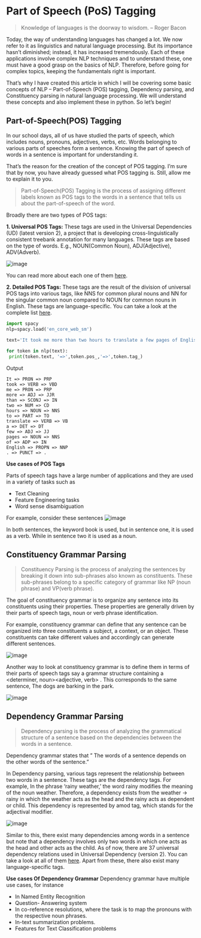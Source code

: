 # Part of Speech (PoS) Tagging

>Knowledge of languages is the doorway to wisdom. – Roger Bacon
                                                              
Today, the way of understanding languages has changed a lot. We now refer to it as linguistics and natural language processing. But its importance hasn’t diminished; instead, it has increased tremendously. Each of these applications involve complex NLP techniques and to understand these, one must have a good grasp on the basics of NLP. Therefore, before going for complex topics, keeping the fundamentals right is important.

That’s why I have created this article in which I will be covering some basic concepts of NLP – Part-of-Speech (POS) tagging, Dependency parsing, and Constituency parsing in natural language processing. We will understand these concepts and also implement these in python. So let’s begin!

## Part-of-Speech(POS) Tagging

In our school days, all of us have studied the parts of speech, which includes nouns, pronouns, adjectives, verbs, etc. Words belonging to various parts of speeches form a sentence. Knowing the part of speech of words in a sentence is important for understanding it.

That’s the reason for the creation of the concept of POS tagging. I’m sure that by now, you have already guessed what POS tagging is. Still, allow me to explain it to you.
> Part-of-Speech(POS) Tagging is the process of assigning different labels known as POS tags to the words in a sentence that tells us about the part-of-speech of the word.

Broadly there are two types of POS tags:

**1. Universal POS Tags:** 
These tags are used in the Universal Dependencies (UD) (latest version 2), a project that is developing cross-linguistically consistent treebank annotation for many languages. These tags are based on the type of words. E.g., NOUN(Common Noun), ADJ(Adjective), ADV(Adverb).

![image](https://user-images.githubusercontent.com/22586467/123293375-8d8eec80-d531-11eb-9d2b-6285ea3f07cf.png)

You can read more about each one of them [here](https://universaldependencies.org/u/pos/).

**2. Detailed POS Tags:** 
These tags are the result of the division of universal POS tags into various tags, like NNS for common plural nouns and NN for the singular common noun compared to NOUN for common nouns in English. These tags are language-specific. You can take a look at the complete list [here](https://spacy.io/api/data-formats#pos-en).

```python
import spacy
nlp=spacy.load('en_core_web_sm')
 
text='It took me more than two hours to translate a few pages of English.'

for token in nlp(text):
 print(token.text, '=>',token.pos_,'=>',token.tag_)
 ```
 Output
 ```
 It => PRON => PRP
took => VERB => VBD
me => PRON => PRP
more => ADJ => JJR
than => SCONJ => IN
two => NUM => CD
hours => NOUN => NNS
to => PART => TO
translate => VERB => VB
a => DET => DT
few => ADJ => JJ
pages => NOUN => NNS
of => ADP => IN
English => PROPN => NNP
. => PUNCT => .
 ```

**Use cases of POS Tags**

Parts of speech tags have a large number of applications and they are used in a variety of tasks such as

- Text Cleaning
- Feature Engineering tasks
- Word sense disambiguation

For example, consider these sentences ![image](https://user-images.githubusercontent.com/22586467/123294728-be235600-d532-11eb-9559-e89624a13c57.png)

In both sentences, the keyword book is used, but in sentence one, it is used as a verb. While in sentence two it is used as a noun.

## Constituency Grammar Parsing

> Constituency Parsing is the process of analyzing the sentences by breaking it down into sub-phrases also known as constituents. These sub-phrases belong to a specific category of grammar like NP (noun phrase) and VP(verb phrase).

The goal of constituency grammar is to organize any sentence into its constituents using their properties. These properties are generally driven by their parts of speech tags, noun or verb phrase identification.

For example, constituency grammar can define that any sentence can be organized into three constituents a subject, a context, or an object. These constituents can take different values and accordingly can generate different sentences.

![image](https://user-images.githubusercontent.com/22586467/123295442-57eb0300-d533-11eb-9337-d00d47f38173.png)

Another way to look at constituency grammar is to define them in terms of their parts of speech tags say a grammar structure containing a <determiner, noun><adjective, verb> <preposition determiner noun>. This corresponds to the same sentence, The dogs are barking in the park.

![image](https://user-images.githubusercontent.com/22586467/123295592-794bef00-d533-11eb-8f50-e15fd6657782.png)


## Dependency Grammar Parsing

> Dependency parsing is the process of analyzing the grammatical structure of a sentence based on the dependencies between the words in a sentence.
  

Dependency grammar states that ” The words of a sentence depends on the other words of the sentence.”

In Dependency parsing, various tags represent the relationship between two words in a sentence. These tags are the dependency tags. For example, In the phrase ‘rainy weather,’ the word rainy modifies the meaning of the noun weather. Therefore, a dependency exists from the weather -> rainy in which the weather acts as the head and the rainy acts as dependent or child. This dependency is represented by amod tag, which stands for the adjectival modifier.

![image](https://user-images.githubusercontent.com/22586467/123297248-06dc0e80-d535-11eb-9877-f97aedc5772c.png)

Similar to this, there exist many dependencies among words in a sentence but note that a dependency involves only two words in which one acts as the head and other acts as the child. As of now, there are 37 universal dependency relations used in Universal Dependency (version 2). You can take a look at all of them [here](https://universaldependencies.org/u/dep/). Apart from these, there also exist many language-specific tags.

**Use cases Of Dependency Grammar**
Dependency grammar have multiple use cases, for instance

- In Named Entity Recognition
- Question- Answering system
- In co-reference resolutions, where the task is to map the pronouns with the respective noun phrases.
- In-text summarization problems.
- Features for Text Classification problems
  
 
